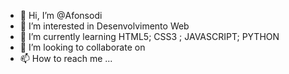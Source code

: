 - 👋 Hi, I’m @Afonsodi
- 👀 I’m interested in Desenvolvimento Web
- 🌱 I’m currently learning  HTML5; CSS3 ; JAVASCRIPT; PYTHON
- 💞️ I’m looking to collaborate on 
- 📫 How to reach me ...

<!---
Afonsodi/Afonsodi is a ✨ special ✨ repository because its `README.md` (this file) appears on your GitHub profile.
You can click the Preview link to take a look at your changes.
--->
